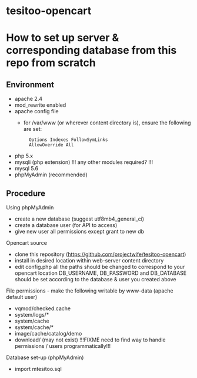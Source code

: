 # tesitoo-opencart

How to set up server & corresponding database from this repo from scratch
=========================================================================

Environment
-----------

- apache 2.4
- mod_rewrite enabled
- apache config file
  - for /var/www (or wherever content directory is), ensure the following are set:

          Options Indexes FollowSymLinks
          AllowOverride All

- php 5.x
- mysqli (php extension) !!! any other modules required? !!!
- mysql 5.6
- phpMyAdmin (recommended)

Procedure
-----------------

Using phpMyAdmin
- create a new database (suggest utf8mb4_general_ci)
- create a database user (for API to access)
- give new user all permissions except grant to new db

Opencart source
- clone this repository (https://github.com/projectwife/tesitoo-opencart)
- install in desired location within web-server content directory
- edit config.php
    all the paths should be changed to correspond to your opencart location
    DB_USERNAME, DB_PASSWORD and DB_DATABASE should be set according to the database & user you created above

File permissions - make the following writable by www-data (apache default user)
- vqmod/checked.cache
- system/logs/* 
- system/cache
- system/cache/*
- image/cache/catalog/demo
- download/   (may not exist)
!!!FIXME need to find way to handle permissions / users programmatically!!!

Database set-up (phpMyAdmin)
- import mtesitoo.sql
